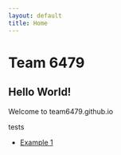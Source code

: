 ```yaml
---
layout: default
title: Home
---
```


# Team 6479
## Hello World!

Welcome to team6479.github.io

tests

* [Example 1](https://google.com)

